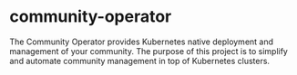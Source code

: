 # community-operator
The Community Operator provides Kubernetes native deployment and management of your community. The purpose of this project is to simplify and automate community management in top of Kubernetes clusters.
